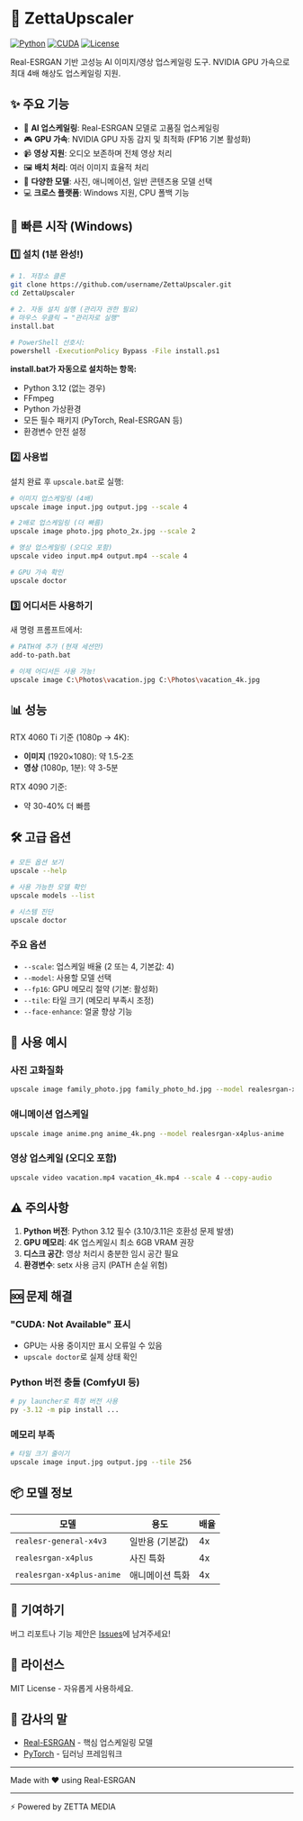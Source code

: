# 🚀 ZettaUpscaler

[![Python](https://img.shields.io/badge/python-3.12-blue.svg)](https://www.python.org/)
[![CUDA](https://img.shields.io/badge/CUDA-12.1-green.svg)](https://developer.nvidia.com/cuda-toolkit)
[![License](https://img.shields.io/badge/license-MIT-blue.svg)](LICENSE)

Real-ESRGAN 기반 고성능 AI 이미지/영상 업스케일링 도구. NVIDIA GPU 가속으로 최대 4배 해상도 업스케일링 지원.

## ✨ 주요 기능

- 🎨 **AI 업스케일링**: Real-ESRGAN 모델로 고품질 업스케일링
- 🎮 **GPU 가속**: NVIDIA GPU 자동 감지 및 최적화 (FP16 기본 활성화)
- 📹 **영상 지원**: 오디오 보존하며 전체 영상 처리
- 🖼️ **배치 처리**: 여러 이미지 효율적 처리
- 🔧 **다양한 모델**: 사진, 애니메이션, 일반 콘텐츠용 모델 선택
- 💻 **크로스 플랫폼**: Windows 지원, CPU 폴백 기능

## 🚀 빠른 시작 (Windows)

### 1️⃣ 설치 (1분 완성!)

```bash
# 1. 저장소 클론
git clone https://github.com/username/ZettaUpscaler.git
cd ZettaUpscaler

# 2. 자동 설치 실행 (관리자 권한 필요)
# 마우스 우클릭 → "관리자로 실행"
install.bat

# PowerShell 선호시:
powershell -ExecutionPolicy Bypass -File install.ps1
```

**install.bat가 자동으로 설치하는 항목:**
- Python 3.12 (없는 경우)
- FFmpeg
- Python 가상환경
- 모든 필수 패키지 (PyTorch, Real-ESRGAN 등)
- 환경변수 안전 설정

### 2️⃣ 사용법

설치 완료 후 `upscale.bat`로 실행:

```bash
# 이미지 업스케일링 (4배)
upscale image input.jpg output.jpg --scale 4

# 2배로 업스케일링 (더 빠름)
upscale image photo.jpg photo_2x.jpg --scale 2

# 영상 업스케일링 (오디오 포함)
upscale video input.mp4 output.mp4 --scale 4

# GPU 가속 확인
upscale doctor
```

### 3️⃣ 어디서든 사용하기

새 명령 프롬프트에서:
```bash
# PATH에 추가 (현재 세션만)
add-to-path.bat

# 이제 어디서든 사용 가능!
upscale image C:\Photos\vacation.jpg C:\Photos\vacation_4k.jpg
```

## 📊 성능

RTX 4060 Ti 기준 (1080p → 4K):
- **이미지** (1920×1080): 약 1.5-2초
- **영상** (1080p, 1분): 약 3-5분

RTX 4090 기준:
- 약 30-40% 더 빠름

## 🛠️ 고급 옵션

```bash
# 모든 옵션 보기
upscale --help

# 사용 가능한 모델 확인
upscale models --list

# 시스템 진단
upscale doctor
```

### 주요 옵션
- `--scale`: 업스케일 배율 (2 또는 4, 기본값: 4)
- `--model`: 사용할 모델 선택
- `--fp16`: GPU 메모리 절약 (기본: 활성화)
- `--tile`: 타일 크기 (메모리 부족시 조정)
- `--face-enhance`: 얼굴 향상 기능

## 🎯 사용 예시

### 사진 고화질화
```bash
upscale image family_photo.jpg family_photo_hd.jpg --model realesrgan-x4plus
```

### 애니메이션 업스케일
```bash
upscale image anime.png anime_4k.png --model realesrgan-x4plus-anime
```

### 영상 업스케일 (오디오 포함)
```bash
upscale video vacation.mp4 vacation_4k.mp4 --scale 4 --copy-audio
```

## ⚠️ 주의사항

1. **Python 버전**: Python 3.12 필수 (3.10/3.11은 호환성 문제 발생)
2. **GPU 메모리**: 4K 업스케일시 최소 6GB VRAM 권장
3. **디스크 공간**: 영상 처리시 충분한 임시 공간 필요
4. **환경변수**: setx 사용 금지 (PATH 손실 위험)

## 🆘 문제 해결

### "CUDA: Not Available" 표시
- GPU는 사용 중이지만 표시 오류일 수 있음
- `upscale doctor`로 실제 상태 확인

### Python 버전 충돌 (ComfyUI 등)
```bash
# py launcher로 특정 버전 사용
py -3.12 -m pip install ...
```

### 메모리 부족
```bash
# 타일 크기 줄이기
upscale image input.jpg output.jpg --tile 256
```

## 📦 모델 정보

| 모델 | 용도 | 배율 |
|-----|------|-----|
| `realesr-general-x4v3` | 일반용 (기본값) | 4x |
| `realesrgan-x4plus` | 사진 특화 | 4x |
| `realesrgan-x4plus-anime` | 애니메이션 특화 | 4x |

## 🤝 기여하기

버그 리포트나 기능 제안은 [Issues](https://github.com/username/ZettaUpscaler/issues)에 남겨주세요!

## 📄 라이선스

MIT License - 자유롭게 사용하세요.

## 🙏 감사의 말

- [Real-ESRGAN](https://github.com/xinntao/Real-ESRGAN) - 핵심 업스케일링 모델
- [PyTorch](https://pytorch.org/) - 딥러닝 프레임워크

---

Made with ❤️ using Real-ESRGAN

---
⚡ Powered by ZETTA MEDIA